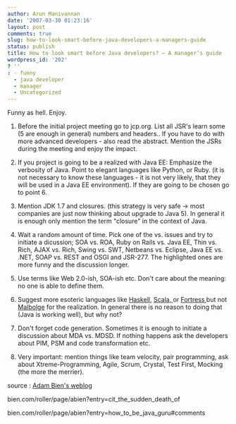 ```yaml
---
author: Arun Manivannan
date: '2007-03-30 01:23:16'
layout: post
comments: true
slug: how-to-look-smart-before-java-developers-a-managers-guide
status: publish
title: How to look smart before Java developers? — A manager’s guide
wordpress_id: '202'
? ''
: - funny
  - java developer
  - manager
  - Uncategorized
---
```


Funny as hell. Enjoy.

  1. Before the initial project meeting go to jcp.org. List all JSR's learn
some (5 are enough in general) numbers and headers.. If you have to do with
more advanced developers - also read the abstract. Mention the JSRs during the
meeting and enjoy the impact.

  2. If you project is going to be a realized with Java EE: Emphasize the
verbosity of Java. Point to elegant languages like Python, or Ruby. (it is not
necessary to know these languages - it is not very likely, that they will be
used in a Java EE environment). If they are going to be chosen go to point 6.

  3. Mention JDK 1.7 and closures. (this strategy is very safe -> most
companies are just now thinking about upgrade to Java 5). In general it is
enough only mention the term "closure" in the context of Java.

  4. Wait a random amount of time. Pick one of the vs. issues and try to
initiate a dicussion; SOA vs. ROA, Ruby on Rails vs. Java EE, Thin vs. Rich,
AJAX vs. Rich, Swing vs. SWT, Netbeans vs. Eclipse, Java EE vs. .NET, SOAP vs.
REST and OSGI and JSR-277. The highlighted ones are more funny and the
discussion longer.

  5. Use terms like Web 2.0-ish, SOA-ish etc. Don't care about the meaning: no
one is able to define them.

  6. Suggest more esoteric languages like [Haskell][1], [Scala, ][2]or
[Fortress ][3]but not [Malbolge][4] for the realization. In general there is
no reason to doing that (Java is working well), but why not?

  7. Don't forget code generation. Sometimes it is enough to initiate a
discussion about MDA vs. MDSD. If nothing happens ask the developers about
PIM, PSM and code transformation etc.

  8. Very important: mention things like team velocity, pair programming, ask
about Xtreme-Programming, Agile, Scrum, Crystal, Test First, Mocking (the more
the merrier).

source : [Adam Bien's weblog][5]

   [1]: http://www.haskell.org/

   [2]: http://www.scala-lang.org/

   [3]: http://research.sun.com/projects/plrg/

   [4]: http://www.adam-
bien.com/roller/page/abien?entry=cit_the_sudden_death_of

   [5]: http://www.adam-
bien.com/roller/page/abien?entry=how_to_be_java_guru#comments

